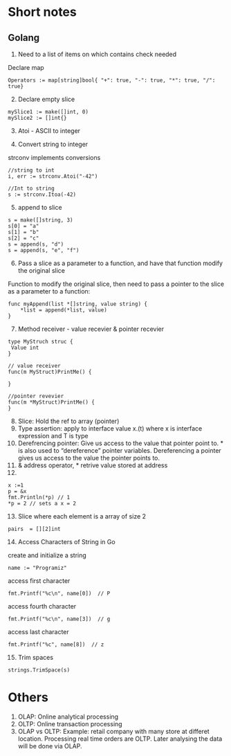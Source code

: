 # Short notes

## Golang


1. Need to a list of items on which contains check needed 

Declare map

```Operators := map[string]bool{ "+": true, "-": true, "*": true, "/": true}```

2. Declare empty slice
```
mySlice1 := make([]int, 0)
mySlice2 := []int{}
```
3. Atoi - ASCII to integer


4. Convert string to integer

 

strconv implements conversions
```
//string to int
i, err := strconv.Atoi("-42")

//Int to string
s := strconv.Itoa(-42)
```

5. append to slice

```
s = make([]string, 3)
s[0] = "a"
s[1] = "b"
s[2] = "c"
s = append(s, "d")
s = append(s, "e", "f")
```
6. Pass a slice as a parameter to a function, and have that function modify the original slice
  
Function to modify the original slice, then need to pass a pointer to the slice as  a parameter to a function:
```
func myAppend(list *[]string, value string) {
    *list = append(*list, value)
}
```

7. Method receiver - value recevier & pointer recevier

```
type MyStruch struc {
 Value int
}

// value receiver
func(m MyStruct)PrintMe() {
 
}

//pointer revevier
func(m *MyStruct)PrintMe() {
}

```

8. Slice: Hold the ref to array (pointer)
9. Type assertion: apply to interface value x.(t) where x is interface expression and T is type
10. Derefrencing pointer: Give us access to the value that pointer point to. * is also used to “dereference” pointer variables. Dereferencing a pointer gives us access to the value the pointer points to.
11. & address operator, * retrive value stored at address
12. 
```
x :=1
p = &x
fmt.Println(*p) // 1
*p = 2 // sets a x = 2

```
13. Slice where each element is a array of size 2

```
pairs  = [][2]int
```

14. Access Characters of String in Go

  create and initialize a string
  
  `name := "Programiz"`

  access first character
  
  `fmt.Printf("%c\n", name[0])  // P`

  access fourth character
  
  `fmt.Printf("%c\n", name[3])  // g`

  access last character
  
  `fmt.Printf("%c", name[8])  // z`

 15. Trim spaces

```
strings.TrimSpace(s)
```

# Others

1. OLAP: Online analytical processing
2. OLTP: Online transaction processing
3. OLAP vs OLTP: Example: retail company with many store at differet location. Processing real time orders are OLTP. Later analysing the data will be done via OLAP.

